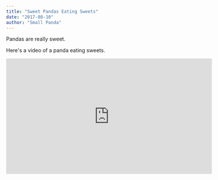```yaml
---
title: "Sweet Pandas Eating Sweets"
date: "2017-08-10"
author: "Small Panda"
---
```


Pandas are really sweet.

Here's a video of a panda eating sweets.

<iframe width="560" height="315" src="https://www.youtube.com/embed/4n0xNbfJLR8" frameborder="0" allowfullscreen></iframe>